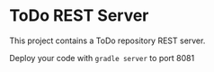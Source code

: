 # ToDo REST Server
This project contains a ToDo repository REST server. 

Deploy your code with ```gradle server``` to port 8081
